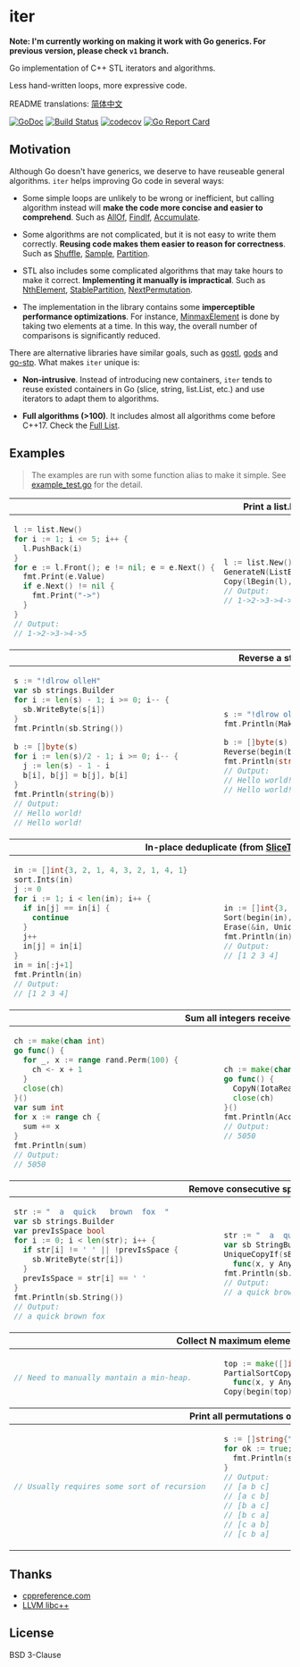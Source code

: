 # iter

**Note: I'm currently working on making it work with Go generics. For previous version, please check `v1` branch.**

Go implementation of C++ STL iterators and algorithms.

Less hand-written loops, more expressive code.

README translations: [简体中文](README_ZH.md)

[![GoDoc](https://godoc.org/github.com/disksing/iter?status.svg)](https://godoc.org/github.com/disksing/iter)
[![Build Status](https://travis-ci.com/disksing/iter.svg?branch=master)](https://travis-ci.com/disksing/iter)
[![codecov](https://codecov.io/gh/disksing/iter/branch/master/graph/badge.svg)](https://codecov.io/gh/disksing/iter)
[![Go Report Card](https://goreportcard.com/badge/github.com/disksing/iter)](https://goreportcard.com/report/github.com/disksing/iter)

## Motivation

Although Go doesn't have generics, we deserve to have reuseable general algorithms. `iter` helps improving Go code in several ways:

- Some simple loops are unlikely to be wrong or inefficient, but calling algorithm instead will **make the code more concise and easier to comprehend**. Such as [AllOf](https://godoc.org/github.com/disksing/iter#AllOf), [FindIf](https://godoc.org/github.com/disksing/iter#FindIf), [Accumulate](https://godoc.org/github.com/disksing/iter#Accumulate).

- Some algorithms are not complicated, but it is not easy to write them correctly. **Reusing code makes them easier to reason for correctness**. Such as [Shuffle](https://godoc.org/github.com/disksing/iter#Shuffle), [Sample](https://godoc.org/github.com/disksing/iter#Sample), [Partition](https://godoc.org/github.com/disksing/iter#Partition).

- STL also includes some complicated algorithms that may take hours to make it correct. **Implementing it manually is impractical**. Such as [NthElement](https://godoc.org/github.com/disksing/iter#NthElement), [StablePartition](https://godoc.org/github.com/disksing/iter#StablePartition), [NextPermutation](https://godoc.org/github.com/disksing/iter#NextPermutation).

- The implementation in the library contains some **imperceptible performance optimizations**. For instance, [MinmaxElement](https://godoc.org/github.com/disksing/iter#MinmaxElement) is done by taking two elements at a time. In this way, the overall number of comparisons is significantly reduced.

There are alternative libraries have similar goals, such as [gostl](https://github.com/liyue201/gostl), [gods](https://github.com/emirpasic/gods) and [go-stp](https://github.com/itrabbit/go-stp). What makes `iter` unique is:

- **Non-intrusive**. Instead of introducing new containers, `iter` tends to reuse existed containers in Go (slice, string, list.List, etc.) and use iterators to adapt them to algorithms.

- **Full algorithms (>100)**. It includes almost all algorithms come before C++17. Check the [Full List](https://github.com/disksing/iter/wiki/Algorithms).

## Examples

> The examples are run with some function alias to make it simple. See [example_test.go](https://github.com/disksing/iter/blob/master/examples_test.go) for the detail.

<table>
<thead><tr><th colspan="2">Print a list.List</th></tr></thead>
<tbody><td>

```go
l := list.New()
for i := 1; i <= 5; i++ {
  l.PushBack(i)
}
for e := l.Front(); e != nil; e = e.Next() {
  fmt.Print(e.Value)
  if e.Next() != nil {
    fmt.Print("->")
  }
}
// Output:
// 1->2->3->4->5
```

</td><td>

```go
l := list.New()
GenerateN(ListBackInserter(l), 5, IotaGenerator(1))
Copy(lBegin(l), lEnd(l), IOWriter(os.Stdout, "->"))
// Output:
// 1->2->3->4->5
```

</td></tr></tbody>

<thead><tr><th colspan="2">Reverse a string</th></tr></thead>
<tbody><tr><td>

```go
s := "!dlrow olleH"
var sb strings.Builder
for i := len(s) - 1; i >= 0; i-- {
  sb.WriteByte(s[i])
}
fmt.Println(sb.String())

b := []byte(s)
for i := len(s)/2 - 1; i >= 0; i-- {
  j := len(s) - 1 - i
  b[i], b[j] = b[j], b[i]
}
fmt.Println(string(b))
// Output:
// Hello world!
// Hello world!
```

</td><td>

```go
s := "!dlrow olleH"
fmt.Println(MakeString(StringRBegin(s), StringREnd(s)))

b := []byte(s)
Reverse(begin(b), end(b))
fmt.Println(string(b))
// Output:
// Hello world!
// Hello world!
```

</td></tr></tbody>

<thead><tr><th colspan="2">In-place deduplicate (from <a href="https://github.com/golang/go/wiki/SliceTricks#in-place-deduplicate-comparable">SliceTricks</a>, with minor change)</th></tr></thead>
<tbody><tr><td>

```go
in := []int{3, 2, 1, 4, 3, 2, 1, 4, 1}
sort.Ints(in)
j := 0
for i := 1; i < len(in); i++ {
  if in[j] == in[i] {
    continue
  }
  j++
  in[j] = in[i]
}
in = in[:j+1]
fmt.Println(in)
// Output:
// [1 2 3 4]
```

</td><td>

```go
in := []int{3, 2, 1, 4, 3, 2, 1, 4, 1}
Sort(begin(in), end(in))
Erase(&in, Unique(begin(in), end(in)))
fmt.Println(in)
// Output:
// [1 2 3 4]
```

</td></tr></tbody>

<thead><tr><th colspan="2">Sum all integers received from a channel</th></tr></thead>
<tbody><tr><td>

```go
ch := make(chan int)
go func() {
  for _, x := range rand.Perm(100) {
    ch <- x + 1
  }
  close(ch)
}()
var sum int
for x := range ch {
  sum += x
}
fmt.Println(sum)
// Output:
// 5050
```

</td><td>

```go
ch := make(chan int)
go func() {
  CopyN(IotaReader(1), 100, ChanWriter(ch))
  close(ch)
}()
fmt.Println(Accumulate(ChanReader(ch), ChanEOF, 0))
// Output:
// 5050
```

</td></tr></tbody>

<thead><tr><th colspan="2">Remove consecutive spaces in a string</th></tr></thead>
<tbody><tr><td>

```go
str := "  a  quick   brown  fox  "
var sb strings.Builder
var prevIsSpace bool
for i := 0; i < len(str); i++ {
  if str[i] != ' ' || !prevIsSpace {
    sb.WriteByte(str[i])
  }
  prevIsSpace = str[i] == ' '
}
fmt.Println(sb.String())
// Output:
// a quick brown fox
```

</td><td>

```go
str := "  a  quick   brown  fox  "
var sb StringBuilderInserter
UniqueCopyIf(sBegin(str), sEnd(str), &sb,
  func(x, y Any) bool { return x.(byte) == ' ' && y.(byte) == ' ' })
fmt.Println(sb.String())
// Output:
// a quick brown fox
```

</td></tr></tbody>

<thead><tr><th colspan="2">Collect N maximum elements from a channel</th></tr></thead>
<tbody><tr><td>

```go
// Need to manually mantain a min-heap.
```

</td><td>

```go
top := make([]int, 5)
PartialSortCopyBy(ChanReader(ch), ChanEOF, begin(top), end(top),
  func(x, y Any) bool { return x.(int) > y.(int) })
Copy(begin(top), end(top), IOWriter(os.Stdout, ", "))
```

</td></tr></tbody>

<thead><tr><th colspan="2">Print all permutations of ["a", "b", "c"]</th></tr></thead>
<tbody><tr><td>

```go
// Usually requires some sort of recursion
```

</td><td>

```go
s := []string{"a", "b", "c"}
for ok := true; ok; ok = NextPermutation(begin(s), end(s)) {
  fmt.Println(s)
}
// Output:
// [a b c]
// [a c b]
// [b a c]
// [b c a]
// [c a b]
// [c b a]
```

</td></tr></tbody>
</table>

## Thanks

- [cppreference.com](https://en.cppreference.com/)
- [LLVM libc++](https://libcxx.llvm.org/)

## License

BSD 3-Clause
